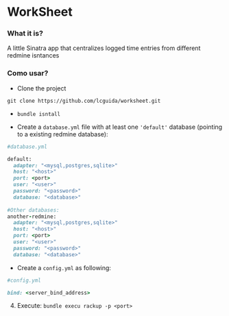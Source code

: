 # WorkSheet #

### What it is? ###

A little Sinatra app that centralizes logged time entries from different redmine isntances

### Como usar? ###

* Clone the project

```
git clone https://github.com/lcguida/worksheet.git
```

* `bundle isntall`

* Create a `database.yml` file with at least one `'default'` database (pointing to a existing redmine database):

```ruby
#database.yml

default:
  adapter: "<mysql,postgres,sqlite>"
  host: "<host>"
  port: <port>
  user: "<user>"
  password: "<password>"
  database: "<database>"
  
#Other databases:
another-redmine:
  adapter: "<mysql,postgres,sqlite>"
  host: "<host>"
  port: <port>
  user: "<user>"
  password: "<password>"
  database: "<database>"

```

* Create a `config.yml` as following:

```ruby
#config.yml

bind: <server_bind_address>

```

4. Execute: `bundle execu rackup -p <port>`
